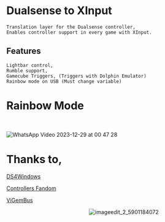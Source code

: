 # Dualsense to XInput


    Translation layer for the Dualsense controller,
    Enables controller support in every game with XInput.

## Features


    Lightbar control,
    Rumble support,
    Gamecube Triggers, (Triggers with Dolphin Emulator)
    Rainbow mode on USB (Must change variable)



# Rainbow Mode  
⠀⠀⠀⠀⠀⠀⠀⠀⠀⠀⠀⠀⠀⠀

![WhatsApp Video 2023-12-29 at 00 47 28](https://github.com/Denellyne/DualSenseToXInput/assets/56112881/abfa3a68-9147-4e20-8e57-cac6196095cf)


# Thanks to,

[DS4Windows](https://github.com/Ryochan7/DS4Windows)


[Controllers Fandom](https://controllers.fandom.com/wiki/Sony_DualSense)


[ViGemBus](https://github.com/nefarius/ViGEmBus)

    
⠀⠀⠀⠀⠀⠀⠀⠀⠀⠀⠀⠀⠀⠀⠀⠀⠀⠀⠀⠀⠀![imageedit_2_5901184072](https://github.com/Denellyne/DualSenseToXInput/assets/56112881/cdc5cd29-2a96-4e4b-afaf-6bf4f5e66a9d)

